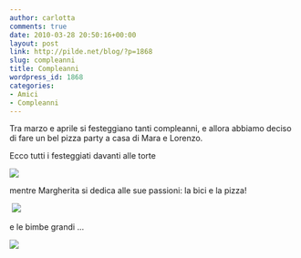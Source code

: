 ```yaml
---
author: carlotta
comments: true
date: 2010-03-28 20:50:16+00:00
layout: post
link: http://pilde.net/blog/?p=1868
slug: compleanni
title: Compleanni
wordpress_id: 1868
categories:
- Amici
- Compleanni
---
```


Tra marzo e aprile si festeggiano tanti compleanni, e allora abbiamo deciso di fare un bel pizza party a casa di Mara e Lorenzo.

Ecco tutti i festeggiati davanti alle torte

![]({{baseurl}}/uploads/2010/05/compleanni.jpg)




mentre Margherita si dedica alle sue passioni: la bici e la pizza!

 ![]({{baseurl}}/uploads/2010/05/marghe_arancio.jpg)




e le bimbe grandi ...

![]({{baseurl}}/uploads/2010/05/3_scimmiette.jpg)



